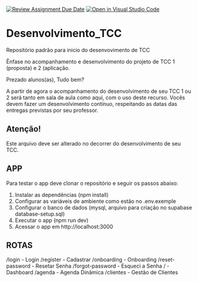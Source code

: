 [![Review Assignment Due Date](https://classroom.github.com/assets/deadline-readme-button-22041afd0340ce965d47ae6ef1cefeee28c7c493a6346c4f15d667ab976d596c.svg)](https://classroom.github.com/a/M8vuB3Dm)
[![Open in Visual Studio Code](https://classroom.github.com/assets/open-in-vscode-2e0aaae1b6195c2367325f4f02e2d04e9abb55f0b24a779b69b11b9e10269abc.svg)](https://classroom.github.com/online_ide?assignment_repo_id=20138997&assignment_repo_type=AssignmentRepo)
# Desenvolvimento_TCC
Repositório padrão para inicio do desenvovimento de TCC

Ênfase no acompanhamento e desenvolvimento do projeto de TCC 1 (proposta) e 2 (aplicação.

Prezado alunos(as), Tudo bem?

A partir de agora o acompanhamento do desenvolvimento de seu TCC 1 ou 2 será tanto em sala de aula como aqui, com o uso deste recurso. Vocês devem fazer um desenvolvimento contínuo, respeitando as datas das entregas previstas por seu professor.

## Atenção!
Este arquivo deve ser alterado no decorrer do desenvolvimento de seu TCC.



## APP

Para testar o app deve clonar o repositório e seguir os passos abaixo:

1. Instalar as dependências (npm install)
2. Configurar as variáveis de ambiente como estão no .env.exemple
3. Configurar o banco de dados (mysql, arquivo para criação no supabase database-setup.sql)
4. Executar o app (npm run dev)
5. Acessar o app em http://localhost:3000

## ROTAS

/login - Login
/register - Cadastrar
/onboarding - Onboarding
/reset-password - Resetar Senha
/forgot-password - Esqueci a Senha
/ - Dashboard
/agenda - Agenda Dinâmica
/clientes - Gestão de Clientes